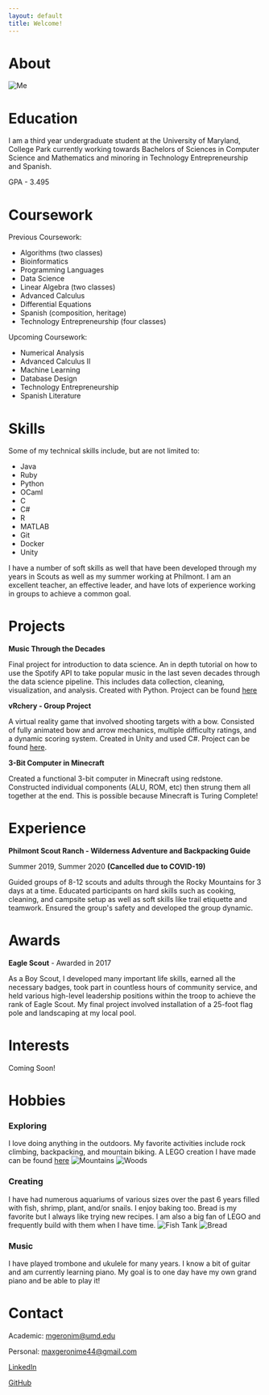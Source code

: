 ```yaml
---
layout: default
title: Welcome!
---
```


# About

![Me](/img/me.JPG)

# Education

I am a third year undergraduate student at the University of Maryland, College Park currently working towards Bachelors of Sciences in Computer Science and Mathematics and minoring in Technology Entrepreneurship and Spanish.

GPA - 3.495

# Coursework

Previous Coursework:
- Algorithms (two classes)
- Bioinformatics
- Programming Languages
- Data Science
- Linear Algebra (two classes)
- Advanced Calculus
- Differential Equations
- Spanish (composition, heritage)
- Technology Entrepreneurship (four classes)

Upcoming Coursework:
- Numerical Analysis
- Advanced Calculus II
- Machine Learning
- Database Design
- Technology Entrepreneurship
- Spanish Literature

# Skills
Some of my technical skills include, but are not limited to:
- Java
- Ruby
- Python
- OCaml
- C
- C#
- R
- MATLAB
- Git
- Docker
- Unity

I have a number of soft skills as well that have been developed through my years in Scouts as well as my summer working at Philmont. I am an excellent teacher, an effective leader, and have lots of experience working in groups to achieve a common goal.

# Projects

**Music Through the Decades**

Final project for introduction to data science. An in depth tutorial on how to use the Spotify API to take popular music in the last seven decades through the data science pipeline. This includes data collection, cleaning, visualization, and analysis. Created with Python. Project can be found [here](https://maximgeronime.com/final_tutorial/)

**vRchery - Group Project**

A virtual reality game that involved shooting targets with a bow. Consisted of fully animated bow and arrow mechanics, multiple difficulty ratings, and a dynamic scoring system. Created in Unity and used C#. Project can be found [here](https://github.com/maximusprime742/vRchery).

**3-Bit Computer in Minecraft**

Created a functional 3-bit computer in Minecraft using redstone. Constructed individual components (ALU, ROM, etc) then strung them all together at the end. This is possible because Minecraft is Turing Complete!

# Experience 

**Philmont Scout Ranch - Wilderness Adventure and Backpacking Guide**

Summer 2019, Summer 2020 **(Cancelled due to COVID-19)**

Guided groups of 8-12 scouts and adults through the Rocky Mountains for 3 days at a time. Educated participants on hard skills such as cooking, cleaning, and campsite setup as well as soft skills like trail etiquette and teamwork. Ensured the group's safety and developed the group dynamic.

# Awards

**Eagle Scout** - Awarded in 2017

As a Boy Scout, I developed many important life skills, earned all the necessary badges, took part in countless hours of community service, and held various high-level leadership positions within the troop to achieve the rank of Eagle Scout.
My final project involved installation of a 25-foot flag pole and landscaping at my local pool.


# Interests

Coming Soon!

# Hobbies

### Exploring
I love doing anything in the outdoors. My favorite activities include rock climbing, backpacking, and mountain biking. A LEGO creation I have made can be found [here](https://drive.google.com/file/d/1SiWOdRe88m-0R7zn1SBCsStZWxWuopdn/view?usp=sharing)
![Mountains](/img/backpacking.JPG)
![Woods](/img/woods.JPG)


### Creating
I have had numerous aquariums of various sizes over the past 6 years filled with fish, shrimp, plant, and/or snails. I enjoy baking too. Bread is my favorite but I always like trying new recipes. I am also a big fan of LEGO and frequently build with them when I have time.
![Fish Tank](/img/fish.jpg)
![Bread](/img/bread.jpg)


### Music
I have played trombone and ukulele for many years. I know a bit of guitar and am currently learning piano. My goal is to one day have my own grand piano and be able to play it!


# Contact

Academic: <mgeronim@umd.edu>

Personal: <maxgeronime44@gmail.com>

[LinkedIn](https://linkedin.com/in/maximgeronime)

[GitHub](https://github.com/maximusprime742)